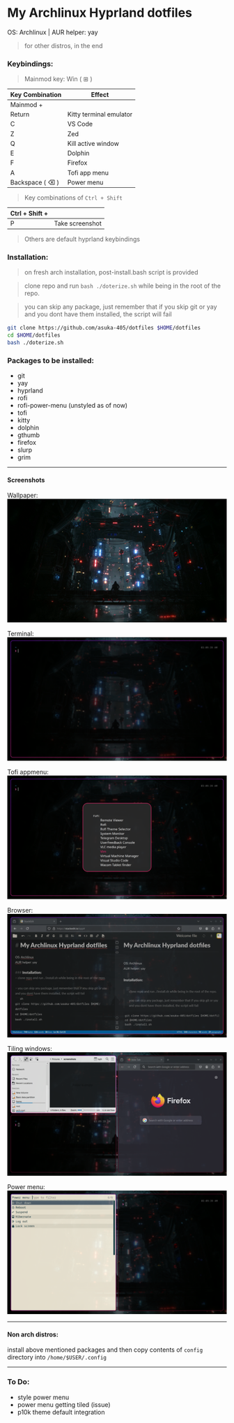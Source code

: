 # My Archlinux Hyprland dotfiles

OS: Archlinux | AUR helper: yay

> for other distros, in the end

### Keybindings:

> Mainmod key: Win ( ⊞ )

| Key Combination | Effect                  |
| --------------- | ----------------------- |
| Mainmod +       |                         |
| Return          | Kitty terminal emulator |
| C               | VS Code                 |
| Z               | Zed                     |
| Q               | Kill active window      |
| E               | Dolphin                 |
| F               | Firefox                 |
| A               | Tofi app menu           |
| Backspace ( ⌫ ) | Power menu              |

> Key combinations of `Ctrl + Shift`

| Ctrl + Shift + |                 |
| -------------- | --------------- |
| P              | Take screenshot |

> Others are default hyprland keybindings

### Installation:

> on fresh arch installation, post-install.bash script is provided

> clone repo and run `bash ./doterize.sh` while being in the root of the repo.

> you can skip any package, just remember that if you skip git or yay and you dont have them installed, the script will fail

```sh
git clone https://github.com/asuka-405/dotfiles $HOME/dotfiles
cd $HOME/dotfiles
bash ./doterize.sh
```

### Packages to be installed:

- git
- yay
- hyprland
- rofi
- rofi-power-menu (unstyled as of now)
- tofi
- kitty
- dolphin
- gthumb
- firefox
- slurp
- grim

---

#### Screenshots

Wallpaper:
![live wallpaper](screenshots/wallpaper.png)

Terminal:
![terminal](screenshots/kitty.png)

Tofi appmenu:
![app menu](screenshots/tofi.png)

Browser:
![translucent windows](screenshots/firefox.png)

Tiling windows:
![tiling](screenshots/tiling.png)

Power menu:
![power menu](screenshots/power.png)

---

#### Non arch distros:

install above mentioned packages and then
copy contents of `config` directory into `/home/$USER/.config`

---

### To Do:

- style power menu
- power menu getting tiled (issue)
- p10k theme default integration

